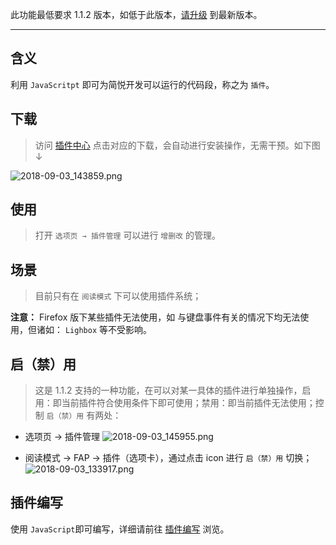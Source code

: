此功能最低要求 1.1.2 版本，如低于此版本，[请升级](https://simpread.pro) 到最新版本。
***

含义
---
利用 `JavaScritpt` 即可为简悦开发可以运行的代码段，称之为 `插件`。

下载
---
> 访问 [插件中心](https://simpread.ksria.cn/plugins) 点击对应的下载，会自动进行安装操作，无需干预。如下图 ↓

![2018-09-03_143859.png](https://i.loli.net/2018/09/03/5b8cd77d53eed.png)

使用
---
> 打开 `选项页 → 插件管理` 可以进行 `增删改` 的管理。

场景
---
> 目前只有在 `阅读模式` 下可以使用插件系统；

**注意：** Firefox 版下某些插件无法使用，如 与键盘事件有关的情况下均无法使用，但诸如： `Lighbox` 等不受影响。

启（禁）用
---
> 这是 1.1.2 支持的一种功能，在可以对某一具体的插件进行单独操作，启用：即当前插件符合使用条件下即可使用；禁用：即当前插件无法使用；控制 `启（禁）用` 有两处：

- 选项页 → 插件管理
  ![2018-09-03_145955.png](https://i.loli.net/2018/09/03/5b8cdc5c930e4.png)

- 阅读模式 → FAP → 插件（选项卡），通过点击 icon 进行 `启（禁）用` 切换；
  ![2018-09-03_133917.png](https://i.loli.net/2018/09/03/5b8cca48376e8.png)

插件编写
---
使用 `JavaScript`即可编写，详细请前往 [插件编写](%E6%8F%92%E4%BB%B6%E7%BC%96%E5%86%99) 浏览。
